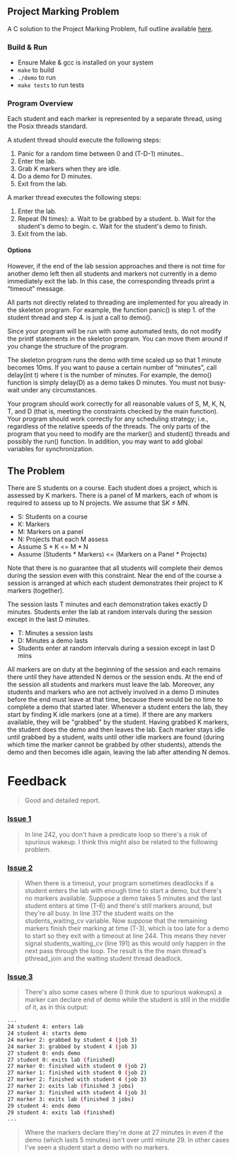 ## Project Marking Problem

A C solution to the Project Marking Problem, full outline available [here](overview.pdf).

### Build & Run

- Ensure Make & gcc is installed on your system
- `make` to build
- `./demo` to run
- `make tests` to run tests


### Program Overview

Each student and each marker is represented by a separate thread, using the Posix threads standard.

A student thread should execute the following steps:
1. Panic for a random time between 0 and (T-D-1) minutes..
2. Enter the lab.
3. Grab K markers when they are idle.
4. Do a demo for D minutes.
5. Exit from the lab.

A marker thread executes the following steps:
1. Enter the lab.
2. Repeat (N times):
  a. Wait to be grabbed by a student.
  b. Wait for the student's demo to begin.
  c. Wait for the student's demo to finish.
3. Exit from the lab.

#### Options

However, if the end of the lab session approaches and there is not time for another demo left then all students and markers not currently in a demo immediately exit the lab. In this case, the corresponding threads print a “timeout” message.

All parts not directly related to threading are implemented for you already in the skeleton program. For example, the function panic() is step 1. of the student thread and step 4. is just a call to demo().

Since your program will be run with some automated tests, do not modify the printf statements in the skeleton program. You can move them around if you change the structure of the program.

The skeleton program runs the demo with time scaled up so that 1 minute becomes 10ms. If you want to pause a certain number of “minutes”, call delay(int t) where t is the number of minutes. For example, the demo() function is simply delay(D) as a demo takes D minutes. You must not busy-wait under any circumstances.

Your program should work correctly for all reasonable values of S, M, K, N, T, and D (that is, meeting the constraints checked by the main function). Your program should work correctly for any scheduling strategy; i.e., regardless of the relative speeds of the threads.
The only parts of the program that you need to modify are the marker() and student() threads and possibly the run() function. In addition, you may want to add global variables for synchronization.


## The Problem

There are S students on a course. Each student does a project, which is assessed by K markers. There is a panel of M markers, each of whom is required to assess up to N projects. We assume that S*K ≤ M*N.

- S: Students on a course
- K: Markers
- M: Markers on a panel
- N: Projects that each M assess
- Assume S * K <= M * N
- Assume (Students * Markers) <= (Markers on a Panel * Projects)

Note that there is no guarantee that all students will complete their demos during the session even with this constraint. Near the end of the course a session is arranged at which each student demonstrates their project to K markers (together).

The session lasts T minutes and each demonstration takes exactly D minutes. Students enter the lab at random intervals during the session except in the last D minutes.

- T: Minutes a session lasts
- D: Minutes a demo lasts
- Students enter at random intervals during a session except in last D mins

All markers are on duty at the beginning of the session and each remains there until they have attended N demos or the session ends. At the end of the session all students and markers must leave the lab. Moreover, any students and markers who are not actively involved in a demo D minutes before the end must leave at that time, because there would be no time to complete a demo that started later. Whenever a student enters the lab, they start by finding K idle markers (one at a time). If there are any markers available, they will be "grabbed" by the student. Having grabbed K markers, the student does the demo and then leaves the lab. Each marker stays idle until grabbed by a student, waits until other idle markers are found (during which time the marker cannot be grabbed by other students), attends the demo and then becomes idle again, leaving the lab after attending N demos.



# Feedback

> Good and detailed report.

### [Issue 1](https://github.com/harrymt/project_marking_problem/issues/2)

> In line 242, you don't have a predicate loop so there's a risk of spurious wakeup. I think this might also be related to the following problem.

### [Issue 2](https://github.com/harrymt/project_marking_problem/issues/3)

> When there is a timeout, your program sometimes deadlocks if a student enters the lab with enough time to start a demo, but there's no markers available. Suppose a demo takes 5 minutes and the last student enters at time (T-6) and there's still markers around, but they're all busy. In line 317 the student waits on the students_waiting_cv variable. Now suppose that the remaining markers finish their marking at time (T-3), which is too late for a demo to start so they exit with a timeout at line 244. This means they never signal students_waiting_cv (line 191) as this would only happen in the next pass through the loop. The result is the the main thread's pthread_join and the waiting student thread deadlock.

### [Issue 3](https://github.com/harrymt/project_marking_problem/issues/4)

> There's also some cases where (I think due to spurious wakeups) a marker can declare end of demo while the student is still in the middle of it, as in this output:

```bash
...
24 student 4: enters lab
24 student 4: starts demo
24 marker 2: grabbed by student 4 (job 3)
24 marker 3: grabbed by student 4 (job 3)
27 student 0: ends demo
27 student 0: exits lab (finished)
27 marker 0: finished with student 0 (job 2)
27 marker 1: finished with student 0 (job 2)
27 marker 2: finished with student 4 (job 3)
27 marker 2: exits lab (finished 3 jobs)
27 marker 3: finished with student 4 (job 3)
27 marker 3: exits lab (finished 3 jobs)
29 student 4: ends demo
29 student 4: exits lab (finished)
...
```

> Where the markers declare they're done at 27 minutes in even if the demo (which lasts 5 minutes) isn't over until minute 29. In other cases I've seen a student start a demo with no markers.

